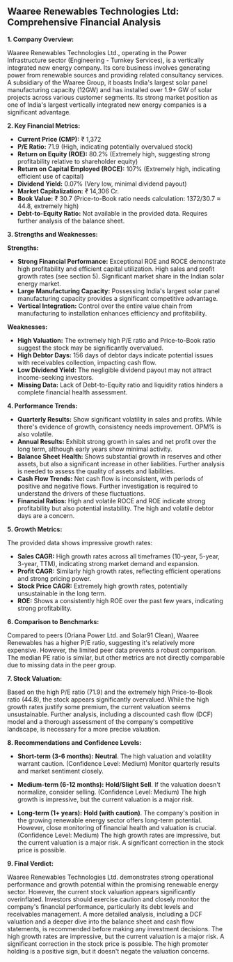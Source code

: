 ## Waaree Renewables Technologies Ltd: Comprehensive Financial Analysis

**1. Company Overview:**

Waaree Renewables Technologies Ltd., operating in the Power Infrastructure sector (Engineering - Turnkey Services), is a vertically integrated new energy company.  Its core business involves generating power from renewable sources and providing related consultancy services.  A subsidiary of the Waaree Group, it boasts India's largest solar panel manufacturing capacity (12GW) and has installed over 1.9+ GW of solar projects across various customer segments.  Its strong market position as one of India's largest vertically integrated new energy companies is a significant advantage.

**2. Key Financial Metrics:**

* **Current Price (CMP):** ₹ 1,372
* **P/E Ratio:** 71.9 (High, indicating potentially overvalued stock)
* **Return on Equity (ROE):** 80.2% (Extremely high, suggesting strong profitability relative to shareholder equity)
* **Return on Capital Employed (ROCE):** 107% (Extremely high, indicating efficient use of capital)
* **Dividend Yield:** 0.07% (Very low, minimal dividend payout)
* **Market Capitalization:** ₹ 14,306 Cr.
* **Book Value:** ₹ 30.7 (Price-to-Book ratio needs calculation: 1372/30.7 ≈ 44.8, extremely high)
* **Debt-to-Equity Ratio:**  Not available in the provided data.  Requires further analysis of the balance sheet.


**3. Strengths and Weaknesses:**

**Strengths:**

* **Strong Financial Performance:**  Exceptional ROE and ROCE demonstrate high profitability and efficient capital utilization.  High sales and profit growth rates (see section 5).  Significant market share in the Indian solar energy market.
* **Large Manufacturing Capacity:**  Possessing India's largest solar panel manufacturing capacity provides a significant competitive advantage.
* **Vertical Integration:**  Control over the entire value chain from manufacturing to installation enhances efficiency and profitability.

**Weaknesses:**

* **High Valuation:**  The extremely high P/E ratio and Price-to-Book ratio suggest the stock may be significantly overvalued.
* **High Debtor Days:**  156 days of debtor days indicate potential issues with receivables collection, impacting cash flow.
* **Low Dividend Yield:**  The negligible dividend payout may not attract income-seeking investors.
* **Missing Data:**  Lack of Debt-to-Equity ratio and liquidity ratios hinders a complete financial health assessment.


**4. Performance Trends:**

* **Quarterly Results:** Show significant volatility in sales and profits.  While there's evidence of growth, consistency needs improvement. OPM% is also volatile.
* **Annual Results:**  Exhibit strong growth in sales and net profit over the long term, although early years show minimal activity.
* **Balance Sheet Health:**  Shows substantial growth in reserves and other assets, but also a significant increase in other liabilities.  Further analysis is needed to assess the quality of assets and liabilities.
* **Cash Flow Trends:**  Net cash flow is inconsistent, with periods of positive and negative flows.  Further investigation is required to understand the drivers of these fluctuations.
* **Financial Ratios:**  High and volatile ROCE and ROE indicate strong profitability but also potential instability.  The high and volatile debtor days are a concern.


**5. Growth Metrics:**

The provided data shows impressive growth rates:

* **Sales CAGR:**  High growth rates across all timeframes (10-year, 5-year, 3-year, TTM), indicating strong market demand and expansion.
* **Profit CAGR:**  Similarly high growth rates, reflecting efficient operations and strong pricing power.
* **Stock Price CAGR:**  Extremely high growth rates, potentially unsustainable in the long term.
* **ROE:**  Shows a consistently high ROE over the past few years, indicating strong profitability.


**6. Comparison to Benchmarks:**

Compared to peers (Oriana Power Ltd. and Solar91 Clean), Waaree Renewables has a higher P/E ratio, suggesting it's relatively more expensive.  However, the limited peer data prevents a robust comparison.  The median PE ratio is similar, but other metrics are not directly comparable due to missing data in the peer group.


**7. Stock Valuation:**

Based on the high P/E ratio (71.9) and the extremely high Price-to-Book ratio (44.8), the stock appears significantly overvalued.  While the high growth rates justify some premium, the current valuation seems unsustainable.  Further analysis, including a discounted cash flow (DCF) model and a thorough assessment of the company's competitive landscape, is necessary for a more precise valuation.


**8. Recommendations and Confidence Levels:**

* **Short-term (3-6 months):** **Neutral**.  The high valuation and volatility warrant caution.  (Confidence Level: Medium)  Monitor quarterly results and market sentiment closely.

* **Medium-term (6-12 months):** **Hold/Slight Sell**.  If the valuation doesn't normalize, consider selling.  (Confidence Level: Medium)  The high growth is impressive, but the current valuation is a major risk.

* **Long-term (1+ years):** **Hold (with caution)**.  The company's position in the growing renewable energy sector offers long-term potential.  However, close monitoring of financial health and valuation is crucial. (Confidence Level: Medium)  The high growth rates are impressive, but the current valuation is a major risk.  A significant correction in the stock price is possible.


**9. Final Verdict:**

Waaree Renewables Technologies Ltd. demonstrates strong operational performance and growth potential within the promising renewable energy sector.  However, the current stock valuation appears significantly overinflated.  Investors should exercise caution and closely monitor the company's financial performance, particularly its debt levels and receivables management.  A more detailed analysis, including a DCF valuation and a deeper dive into the balance sheet and cash flow statements, is recommended before making any investment decisions.  The high growth rates are impressive, but the current valuation is a major risk.  A significant correction in the stock price is possible.  The high promoter holding is a positive sign, but it doesn't negate the valuation concerns.

